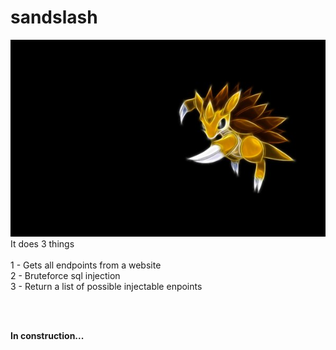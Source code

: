 # sandslash

![Screenshot](sandslash.jpg)
<br />
It does 3 things <br /><br />
1 - Gets all endpoints from a website <br />
2 - Bruteforce sql injection <br />
3 - Return a list of possible injectable enpoints <br />

<br /><br />

**In construction...** 

